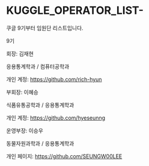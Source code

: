 # KUGGLE_OPERATOR_LIST-
쿠글 9기부터 임원단 리스트입니다.

9기

회장: 김재현

응용통계학과 / 컴퓨터공학과

개인 계정: https://github.com/rich-hyun

부회장: 이혜승

식품유통공학과 / 응용통계학과

개인 계정: https://github.com/hyeseunng

운영부장: 이승우

동물자원과학과 / 응용통계학과

개인 페이지: https://github.com/SEUNGW00LEE
